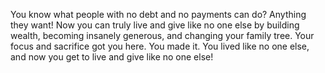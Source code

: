 You know what people with no debt and no payments can do? Anything they want! Now you can truly live and give like no one else by building wealth, becoming insanely generous, and changing your family tree. Your focus and sacrifice got you here. You made it. You lived like no one else, and now you get to live and give like no one else!